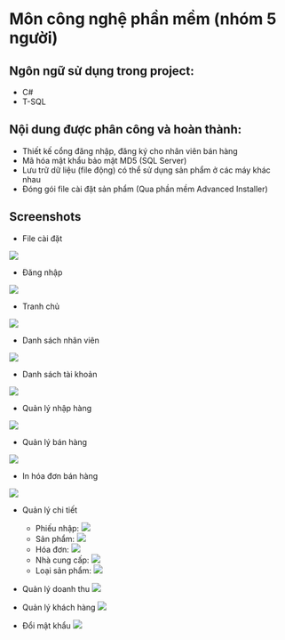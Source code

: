 # Môn công nghệ phần mềm (nhóm 5 người)
<h2>Ngôn ngữ sử dụng trong project:</h2>

+ C#
+ T-SQL
  
<h2>Nội dung được phân công và hoàn thành:</h2>

+ Thiết kế cổng đăng nhập, đăng ký cho nhân viên bán hàng
+ Mã hóa mật khẩu bảo mật MD5 (SQL Server)
+ Lưu trữ dữ liệu (file động) có thể sử dụng sản phẩm ở các máy khác nhau
+ Đóng gói file cài đặt sản phẩm (Qua phần mềm Advanced Installer)

<h2>Screenshots</h2>

+ File cài đặt
<img src="https://raw.githubusercontent.com/levantu2003/QuanLyBanLinhKienDienTu/main/assets/FileSetup.png">

+ Đăng nhập
<img src="https://raw.githubusercontent.com/levantu2003/QuanLyBanLinhKienDienTu/main/assets/DangNhap.png">

+ Tranh chủ
<img src="https://raw.githubusercontent.com/levantu2003/QuanLyBanLinhKienDienTu/main/assets/TranhChu.png">

+ Danh sách nhân viên
<img src="https://raw.githubusercontent.com/levantu2003/QuanLyBanLinhKienDienTu/main/assets/NhanVien.png">

+ Danh sách tài khoản
<img src="https://raw.githubusercontent.com/levantu2003/QuanLyBanLinhKienDienTu/main/assets/DanhSachTK.png">

+ Quản lý nhập hàng
<img src="https://raw.githubusercontent.com/levantu2003/QuanLyBanLinhKienDienTu/main/assets/NhapSP.png">

+ Quản lý bán hàng
<img src="https://raw.githubusercontent.com/levantu2003/QuanLyBanLinhKienDienTu/main/assets/MuaHang.png">

+ In hóa đơn bán hàng
<img src="https://raw.githubusercontent.com/levantu2003/QuanLyBanLinhKienDienTu/main/assets/InHoaDon.png">

+ Quản lý chi tiết
  + Phiếu nhập:
    <img src="https://raw.githubusercontent.com/levantu2003/QuanLyBanLinhKienDienTu/main/assets/QuanLyPhieuNhap.png">
  + Sản phẩm:
    <img src="https://raw.githubusercontent.com/levantu2003/QuanLyBanLinhKienDienTu/main/assets/QuanLySanPham.png">   
  + Hóa đơn:
    <img src="https://raw.githubusercontent.com/levantu2003/QuanLyBanLinhKienDienTu/main/assets/QuanLyHoaDon.png">
  + Nhà cung cấp:
    <img src="https://raw.githubusercontent.com/levantu2003/QuanLyBanLinhKienDienTu/main/assets/QuanLyNhaCungCap.png">
  + Loại sản phẩm:
    <img src="https://raw.githubusercontent.com/levantu2003/QuanLyBanLinhKienDienTu/main/assets/QuanLyLoaiSanPham.png">

+ Quản lý doanh thu
  <img src="https://raw.githubusercontent.com/levantu2003/QuanLyBanLinhKienDienTu/main/assets/QuanLyDoanhThu.png">
+ Quản lý khách hàng
  <img src="https://raw.githubusercontent.com/levantu2003/QuanLyBanLinhKienDienTu/main/assets/QuanLyKhachHang.png">
+ Đổi mật khẩu
  <img src="https://raw.githubusercontent.com/levantu2003/QuanLyBanLinhKienDienTu/main/assets/DoiMatKhau.png">
